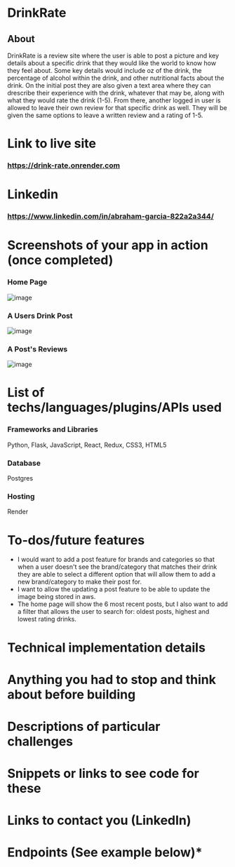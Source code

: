 
# DrinkRate
## About
DrinkRate is a review site where the user is able to post a picture and key details about a specific drink that they would like the world to know how they feel about. Some key details would include oz of the drink, the percentage of alcohol within the drink, and other nutritional facts about the drink. On the initial post they are also given a text area where they can drescribe their experience with the drink, whatever that may be, along with what they would rate the drink (1-5). From there, another logged in user is allowed to leave their own review for that specific drink as well. They will be given the same options to leave a written review and a rating of 1-5. 

# Link to live site
### https://drink-rate.onrender.com

# Linkedin
### https://www.linkedin.com/in/abraham-garcia-822a2a344/

# Screenshots of your app in action (once completed)
### Home Page
![image](https://github.com/user-attachments/assets/4c057173-21cc-4ab4-9ef5-ae9af4b49fc8)
### A Users Drink Post
![image](https://github.com/user-attachments/assets/cfed22df-f94b-484d-923b-0bc6fbf2d09e)
### A Post's Reviews
![image](https://github.com/user-attachments/assets/1296c723-be25-426c-8ca5-df5494a2de5c)


# List of techs/languages/plugins/APIs used
### Frameworks and Libraries
Python, Flask, JavaScript, React, Redux, CSS3, HTML5

### Database
Postgres

### Hosting
Render
   

# To-dos/future features
* I would want to add a post feature for brands and categories so that when a user doesn't see the brand/category that matches their drink they are able to select a different option that will allow them to add a new brand/category to make their post for.
* I want to allow the updating a post feature to be able to update the image being stored in aws.
* The home page will show the 6 most recent posts, but I also want to add a filter that allows the user to search for: oldest posts, highest and lowest rating drinks.

# Technical implementation details

# Anything you had to stop and think about before building
# Descriptions of particular challenges
# Snippets or links to see code for these
# Links to contact you (LinkedIn)
# Endpoints (See example below)*

